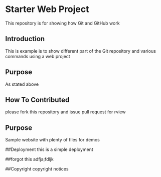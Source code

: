 # Starter Web Project

This repository is for showing how Git and GitHub work

## Introduction
This is example is to show different part of the Git repository and various 
commands using a web project
## Purpose
As stated above
## How To Contributed
please fork this repository and issue pull request for rview


## Purpose

Sample website with plenty of files for demos

##Deployment
this is a simple deployment

##forgot this
adfja;fdljk

##Copyright
copyright notices